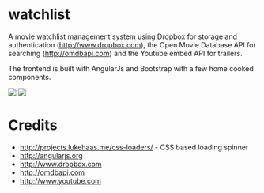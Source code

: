 # watchlist
A movie watchlist management system using Dropbox for storage and authentication (http://www.dropbox.com), the Open Movie Database API for searching (http://omdbapi.com) and the Youtube embed API for trailers.

The frontend is built with AngularJs and Bootstrap with a few home cooked components.

<img src="/images/screenshot1.png" />
<img src="/images/screenshot2.png" />

# Credits
- http://projects.lukehaas.me/css-loaders/ - CSS based loading spinner
- http://angularjs.org
- http://www.dropbox.com
- http://omdbapi.com
- http://www.youtube.com
